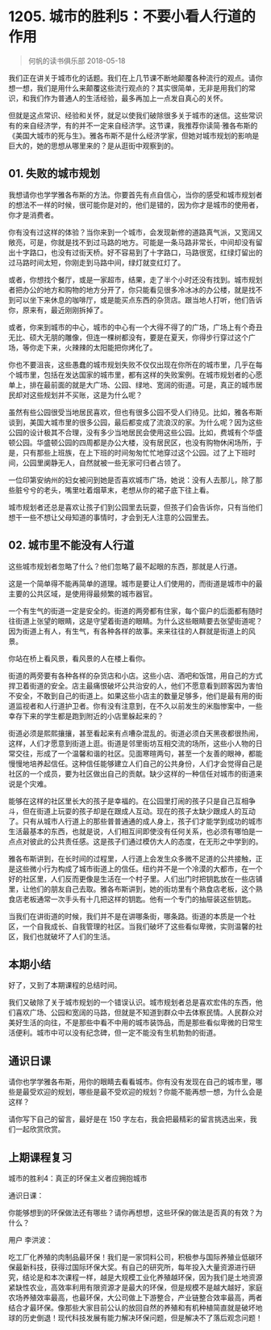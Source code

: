 # 1205. 城市的胜利5：不要小看人行道的作用
> 何帆的读书俱乐部
2018-05-18

我们正在讲关于城市化的话题。我们在上几节课不断地颠覆各种流行的观点。请你想一想，我们是用什么来颠覆这些流行观点的？其实很简单，无非是用我们的常识，和我们作为普通人的生活经验，最多再加上一点发自真心的关怀。

但就是这点常识、经验和关怀，就足以使我们破除很多关于城市的迷信。这些常识有的来自经济学，有的并不一定来自经济学。这节课，我推荐你读简·雅各布斯的《美国大城市的死与生》。雅各布斯不是什么经济学家，但她对城市规划的影响是巨大的，她的思想从哪里来的？是从逛街中观察到的。

## 01. 失败的城市规划

我想请你也学学雅各布斯的方法。你要首先有点自信心，当你的感受和城市规划者的想法不一样的时候，很可能你是对的，他们是错的，因为你才是城市的使用者，你才是消费者。

你有没有过这样的体验？当你来到一个城市，会发现新修的道路真气派，又宽阔又敞亮，可是，你就是找不到过马路的地方。可能是一条马路非常长，中间却没有留出十字路口，也没有过街天桥。好不容易到了十字路口，马路很宽，红绿灯留出的过马路时间太短，你刚走到马路中间，绿灯就变红灯了。

或者，你想找个餐厅，或是一家超市，结果，走了半个小时还没有找到。城市规划者把办公的地方和购物的地方分开了，你只能看见很多冷冰冰的办公楼，就是找不到可以坐下来休息的咖啡厅，或是能买点东西的杂货店。跟当地人打听，他们告诉你，原来有，最近刚刚拆掉了。

或者，你来到城市的中心，城市的中心有一个大得不得了的广场，广场上有个奇丑无比、硕大无朋的雕像，但连一棵树都没有，要是在夏天，你得步行穿过这个广场，等你走下来，火辣辣的太阳能把你烤化了。

你也不要沮丧，这些愚蠢的城市规划失败不仅仅出现在你所在的城市里，几乎在每个城市里，包括在发达国家的城市里，都有这样的失败案例。在城市规划者的心愿单上，排在最前面的就是大广场、公园、绿地、宽阔的街道。可是，真正的城市居民却对这些规划并不买账，这是为什么呢？

虽然有些公园很受当地居民喜欢，但也有很多公园不受人们待见。比如，雅各布斯谈到，美国大城市里的很多公园，最后都变成了流浪汉的家。为什么呢？因为这些公园的设计极其不合理，没有多少当地居民会使用这些公园。比如，费城有个华盛顿公园。华盛顿公园的四周都是办公大楼，没有居民区，也没有购物休闲场所，于是，只有那些上班族，在上下班的时间匆匆忙忙地穿过这个公园。过了上下班时间，公园里阒静无人，自然就被一些无家可归者占领了。

一位印第安纳州的妇女被问到她是否喜欢城市广场，她说：没有人去那儿，除了那些脏兮兮的老头，嘴里吐着烟草末，老想从你的裙子底下往上看。

城市规划者还总是喜欢让孩子们到公园里去玩耍，但孩子们会告诉你，只有当他们想干一些不想让父母知道的事情时，才会到无人注意的公园里去。

## 02. 城市里不能没有人行道

这些城市规划者忽略了什么？他们忽略了最不起眼的东西，那就是人行道。

这是一个简单得不能再简单的道理。城市是要让人们使用的，而街道是城市中的最主要的公共区域，是使用得最频繁的城市器官。

一个有生气的街道一定是安全的。街道的两旁都有住家，每个窗户的后面都有随时往街道上张望的眼睛，这是守望着街道的眼睛。为什么这些眼睛要去张望街道呢？因为街道上有人，有生气，有各种各样的故事。来来往往的人群就是街道上的风景。

你站在桥上看风景，看风景的人在楼上看你。

街道的两旁要有各种各样的杂货店和小店。这些小店、酒吧和饭馆，用自己的方式捍卫着街道的安全。店主最痛恨破坏公共治安的人，他们不愿意看到顾客因为害怕不安全，不敢到自己的街道上。如果这些小店主的数量足够多，他们是最有用的街道监视者和人行道护卫者。你有没有注意到，在不久以前发生的米脂惨案中，一些幸存下来的学生都是跑到附近的小店里躲起来的？

街道必须是熙熙攘攘，甚至看起来有点嘈杂混乱的。街道必须白天黑夜都很热闹，这样，人们才愿意到街道上逛。街道是邻里街坊互相交流的场所，这些小人物的日常交往，形成了一个温馨和谐的社区。见面寒暄两句，甚至一个友善的眼神，都能慢慢地培养起信任。这种信任能够建立人们自己的公共身份，人们才会觉得自己是社区的一个成员，要为社区做出自己的贡献。缺少这样的一种信任对城市的街道来说是个灾难。

能够在这样的社区里长大的孩子是幸福的。在公园里打闹的孩子只是自己互相争斗，但在街道上玩耍的孩子却是在跟成人互动。现在的孩子太缺少跟成人的互动了。只有从城市人行道上的那些普普通通的成人身上，孩子们才能学到成功的城市生活最基本的东西，也就是说，人们相互间即使没有任何关系，也必须有哪怕是一点点对彼此的公共责任感。这是孩子们通过模仿大人的态度，在无形之中学到的。

雅各布斯讲到，在长时间的过程里，人行道上会发生众多微不足道的公共接触，正是这些微小行为构成了城市街道上的信任。纽约并不是一个冷漠的大都市，在一个好的社区里，人们反而更像是生活在一个村子里。人们出门时把钥匙放在一些店铺里，让他们的朋友自己去取。雅各布斯讲到，她的街坊里有个熟食店老板，这个熟食店老板通常一次手头有十几把这样的钥匙。他有一个专门的抽屉装这些钥匙。

当我们在讲街道的时候，我们并不是在讲哪条街，哪条路。街道的本质是一个社区，一个自我成长、自我管理的社区。当我们破坏了这些看似卑微，实则温馨的社区，我们也就破坏了人们的生活。

## 本期小结

好了，又到了本期课程的总结时间。

我们又破除了关于城市规划的一个错误认识。城市规划者总是喜欢宏伟的东西，他们喜欢广场、公园和宽阔的马路，但就是不知道到群众中去体察民情。人民群众对美好生活的向往，不是那些中看不中用的城市装饰品，而是那些看似卑微的日常生活便利。城市中可以没有纪念碑，但一定不能没有生机勃勃的街道。

## 通识日课

请你也学学雅各布斯，用你的眼睛去看看城市。你有没有发现在自己的城市里，哪些是最受欢迎的规划，哪些是最不受欢迎的规划？你能不能再想一想，为什么会是这样？

请你写下自己的留言，最好是在 150 字左右，我会把最精彩的留言挑选出来，我们一起欣赏欣赏。

## 上期课程复习

城市的胜利4：真正的环保主义者应拥抱城市

通识日课：

你能够想到的环保做法还有哪些？请你再想想，这些环保的做法是否真的有效？为什么？

用户 李洪波：

吃工厂化养殖的肉制品最环保！我们是一家饲料公司，积极参与国际养殖业低碳环保最新科技，获得过国际环保大奖。有自己的研究所，每年投入大量资源进行研究，结论是和本次课程一样，越是大规模工业化养殖越环保，因为我们是土地资源紧缺性农业，高效率利用有限资源才是最大的环保，但是规模不是越大越好，家庭农场养殖效率最高，也最环保，大公司做上下游整合，产业链整合效率最高，两者结合才最环保。像那些大家目前公认的放回自然的养殖和有机种植简直就是破坏地球的历史倒退！现代科技发展有能力解决环保问题，但是解决不了落后观念问题！


